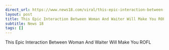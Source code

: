 ```yaml
---
direct_url: https://www.news18.com/viral/this-epic-interaction-between-woman-and-waiter-will-make-you-rofl-8669780.html
layout: post
title: This Epic Interaction Between Woman And Waiter Will Make You ROFL
subtitle: News 18
tags: []
---
```


This Epic Interaction Between Woman And Waiter Will Make You ROFL
